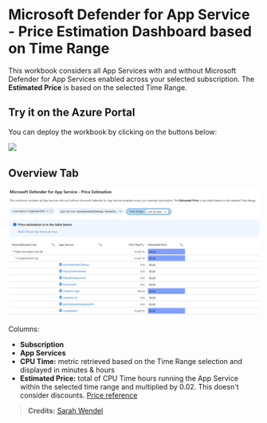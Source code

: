 # Microsoft Defender for App Service - Price Estimation Dashboard based on Time Range

This workbook considers all App Services with and without Microsoft Defender for App Services enabled across your selected subscription. The **Estimated Price** is based on the selected Time Range.

## Try it on the Azure Portal
You can deploy the workbook by clicking on the buttons below:

<a href="https://portal.azure.com/#create/Microsoft.Template/uri/https%3A%2F%2Fraw.githubusercontent.com%2Fsarahwendel%2FWorkbooks%2Fmain%2FMicrosoft%20Defender%20for%20AppService%20Cost%20Estimation%20based%20on%20defined%20time%20range/Microsoft%20Defender%20for%20App%20Service%20-%20Price%20Estimation%20based%20on%20Time%20Range%20Selection.json" target="_blank"><img src="https://aka.ms/deploytoazurebutton"/></a>

## Overview Tab
![Image of OverviewTab](OverviewofWorkbook.png)

Columns:
- **Subscription** 
- **App Services**
- **CPU Time:** metric retrieved based on the Time Range selection and displayed in minutes & hours
- **Estimated Price:** total of CPU Time hours running the App Service within the selected time range and multiplied by 0.02. This doesn't consider discounts. [Price reference](https://azure.microsoft.com/en-us/pricing/details/azure-defender/)


> **Credits:** [Sarah Wendel](https://www.linkedin.com/in/sarahwendel/)
